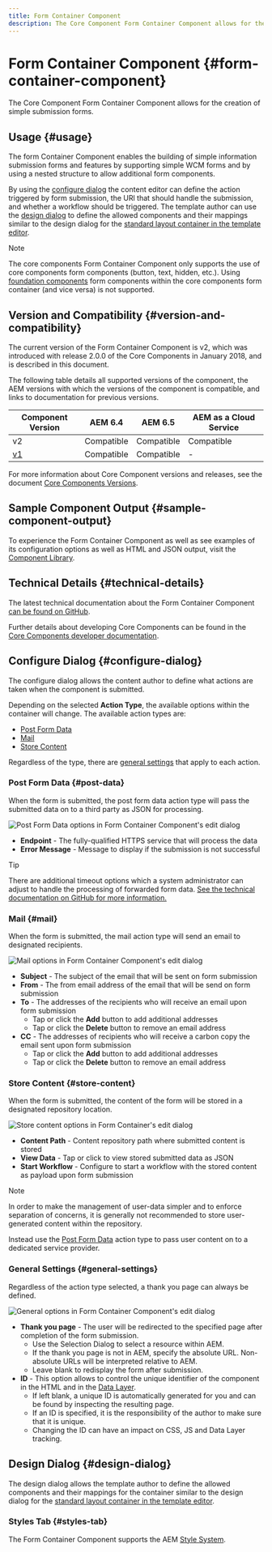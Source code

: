 ```yaml
---
title: Form Container Component
description: The Core Component Form Container Component allows for the creation of simple submission forms.
---
```


# Form Container Component {#form-container-component}

The Core Component Form Container Component allows for the creation of simple submission forms.

## Usage {#usage}

The form Container Component enables the building of simple information submission forms and features by supporting simple WCM forms and by using a nested structure to allow additional form components.

By using the [configure dialog](#configure-dialog) the content editor can define the action triggered by form submission, the URl that should handle the submission, and whether a workflow should be triggered. The template author can use the [design dialog](#design-dialog) to define the allowed components and their mappings similar to the design dialog for the [standard layout container in the template editor](https://docs.adobe.com/content/help/en/experience-manager-cloud-service/sites/authoring/features/templates.html).

>[!NOTE]
>
>The core components Form Container Component only supports the use of core components form components (button, text, hidden, etc.). Using [foundation components](https://docs.adobe.com/content/help/en/experience-manager-65/authoring/siteandpage/default-components-foundation.html) form components within the core components form container (and vice versa) is not supported.

## Version and Compatibility {#version-and-compatibility}

The current version of the Form Container Component is v2, which was introduced with release 2.0.0 of the Core Components in January 2018, and is described in this document.

The following table details all supported versions of the component, the AEM versions with which the versions of the component is compatible, and links to documentation for previous versions.

|Component Version|AEM 6.4|AEM 6.5|AEM as a Cloud Service|
|--- |--- |--- |---|
|v2|Compatible|Compatible|Compatible|
|[v1](/help/components/v1/form-container-v1.md)|Compatible|Compatible|-|

For more information about Core Component versions and releases, see the document [Core Components Versions](/help/versions.md).

## Sample Component Output {#sample-component-output}

To experience the Form Container Component as well as see examples of its configuration options as well as HTML and JSON output, visit the [Component Library](https://adobe.com/go/aem_cmp_library_form_container).

## Technical Details {#technical-details}

The latest technical documentation about the Form Container Component [can be found on GitHub](https://adobe.com/go/aem_cmp_tech_form_container_v2).

Further details about developing Core Components can be found in the [Core Components developer documentation](/help/developing/overview.md).

## Configure Dialog {#configure-dialog}

The configure dialog allows the content author to define what actions are taken when the component is submitted.

Depending on the selected **Action Type**, the available options within the container will change. The available action types are:

* [Post Form Data](#post-data)
* [Mail](#mail)
* [Store Content](#store-content)

Regardless of the type, there are [general settings](#general-settings) that apply to each action.

### Post Form Data {#post-data}

When the form is submitted, the post form data action type will pass the submitted data on to a third party as JSON for processing.

![Post Form Data options in Form Container Component's edit dialog](/help/assets/form-container-edit-post.png)

* **Endpoint** - The fully-qualified HTTPS service that will process the data
* **Error Message** - Message to display if the submission is not successful

>[!TIP]
>There are additional timeout options which a system administrator can adjust to handle the processing of forwarded form data. [See the technical documentation on GitHub for more information.](https://github.com/adobe/aem-core-wcm-components/tree/master/content/src/content/jcr_root/apps/core/wcm/components/form/actions/rpc)

### Mail {#mail}

When the form is submitted, the mail action type will send an email to designated recipients.

![Mail options in Form Container Component's edit dialog](/help/assets/form-container-edit-mail.png)

* **Subject** - The subject of the email that will be sent on form submission
* **From** - The from email address of the email that will be send on form submission
* **To** - The addresses of the recipients who will receive an email upon form submission
  * Tap or click the **Add** button to add additional addresses
  * Tap or click the **Delete** button to remove an email address
* **CC** - The addresses of recipients who will receive a carbon copy the email sent upon form submission
  * Tap or click the **Add** button to add additional addresses
  * Tap or click the **Delete** button to remove an email address

### Store Content {#store-content}

When the form is submitted, the content of the form will be stored in a designated repository location.

![Store content options in Form Container's edit dialog](/help/assets/form-container-edit-store.png)

* **Content Path** - Content repository path where submitted content is stored
* **View Data** - Tap or click to view stored submitted data as JSON
* **Start Workflow** - Configure to start a workflow with the stored content as payload upon form submission

>[!NOTE]
>
>In order to make the management of user-data simpler and to enforce separation of concerns, it is generally not recommended to store user-generated content within the repository.
>
>Instead use the [Post Form Data](#post-data) action type to pass user content on to a dedicated service provider.

### General Settings {#general-settings}

Regardless of the action type selected, a thank you page can always be defined.

![General options in Form Container Component's edit dialog](/help/assets/form-container-edit-general.png)

* **Thank you page** - The user will be redirected to the specified page after completion of the form submission.
  * Use the Selection Dialog to select a resource within AEM.
  * If the thank you page is not in AEM, specify the absolute URL. Non-absolute URLs will be interpreted relative to AEM.
  * Leave blank to redisplay the form after submission.
* **ID** - This option allows to control the unique identifier of the component in the HTML and in the [Data Layer](/help/developing/data-layer/overview.md).
  * If left blank, a unique ID is automatically generated for you and can be found by inspecting the resulting page.
  * If an ID is specified, it is the responsibility of the author to make sure that it is unique.
  * Changing the ID can have an impact on CSS, JS and Data Layer tracking.

## Design Dialog {#design-dialog}

The design dialog allows the template author to define the allowed components and their mappings for the container similar to the design dialog for the [standard layout container in the template editor](https://docs.adobe.com/content/help/en/experience-manager-cloud-service/sites/authoring/features/templates.html).

### Styles Tab {#styles-tab}

The Form Container Component supports the AEM [Style System](/help/get-started/authoring.md#component-styling).
